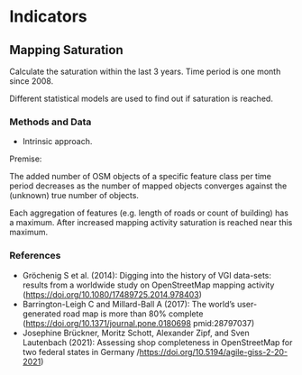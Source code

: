 # Indicators

## Mapping Saturation

Calculate the saturation within the last 3 years.
Time period is one month since 2008.


Different statistical models are used to find out if saturation is reached.


### Methods and Data

- Intrinsic approach.

Premise:

The added number of OSM objects of a specific feature class per time period decreases as the
number of mapped objects converges against the (unknown) true number of objects.

Each aggregation of features (e.g. length of roads or count of building)
has a maximum. After increased mapping activity saturation is reached near this
maximum.



### References

- Gröchenig S et al. (2014): Digging into the history of VGI data-sets: results from
    a worldwide study on OpenStreetMap mapping activity
    (https://doi.org/10.1080/17489725.2014.978403)
- Barrington-Leigh C and Millard-Ball A (2017): The world’s user-generated road map
    is more than 80% complete
    (https://doi.org/10.1371/journal.pone.0180698 pmid:28797037)
- Josephine Brückner, Moritz Schott, Alexander Zipf, and Sven Lautenbach (2021):
    Assessing shop completeness in OpenStreetMap for two federal states in Germany
    /https://doi.org/10.5194/agile-giss-2-20-2021)
